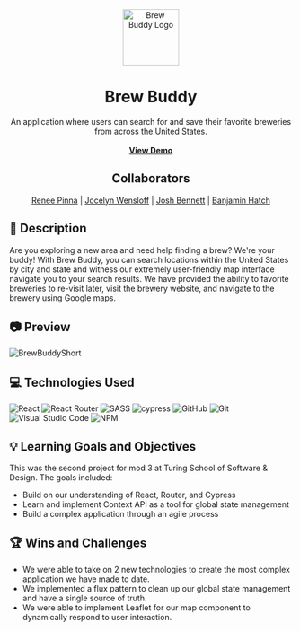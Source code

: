 <div align="center">
  <a href="https://brew-buddy.vercel.app">
    <img src="src/Assets/logo.jpeg" alt="Brew Buddy Logo" width="100" height="100">
  </a>

  <h1 align="center">Brew Buddy</h1>

  <p align="center">
    An application where users can search for and save their favorite breweries from across the United States.
    <br />
    <br />
    <a href="https://brew-buddy.vercel.app"><strong>View Demo</strong></a>
  </p>
</div>

<div align="center">

## Collaborators
[Renee Pinna](https://github.com/reneepinna) | 
[Jocelyn Wensloff](https://github.com/Jwensloff) | 
[Josh Bennett](https://github.com/JoshBennett793) | 
[Banjamin Hatch](https://github.com/banjaminh)
  
</div>

## 📝 Description
Are you exploring a new area and need help finding a brew? We're your buddy! With Brew Buddy, you can search locations within the United States by city and state and witness our extremely user-friendly map interface navigate you to your search results. We have provided the ability to favorite breweries to re-visit later, visit the brewery website, and navigate to the brewery using Google maps.

## 📷 Preview

![BrewBuddyShort](https://github.com/Jwensloff/brew-buddy/assets/130389530/d9834bc3-b867-40da-b736-e67dc97bb5bc)

## 💻 Technologies Used
![React](https://img.shields.io/badge/React-20232A?style=for-the-badge&logo=react&logoColor=61DAFB)
![React Router](https://img.shields.io/badge/React_Router-CA4245?style=for-the-badge&logo=react-router&logoColor=white)
![SASS](https://img.shields.io/badge/Sass-CC6699?style=for-the-badge&logo=sass&logoColor=white)
![cypress](https://img.shields.io/badge/-cypress-%23E5E5E5?style=for-the-badge&logo=cypress&logoColor=058a5e)
![GitHub](https://img.shields.io/badge/github-%23121011.svg?style=for-the-badge&logo=github&logoColor=white)
![Git](https://img.shields.io/badge/git-%23F05033.svg?style=for-the-badge&logo=git&logoColor=white)
![Visual Studio Code](https://img.shields.io/badge/Visual%20Studio%20Code-0078d7.svg?style=for-the-badge&logo=visual-studio-code&logoColor=white)
![NPM](https://img.shields.io/badge/NPM-%23CB3837.svg?style=for-the-badge&logo=npm&logoColor=white)

## 💡 Learning Goals and Objectives

This was the second project for mod 3 at Turing School of Software & Design. The goals included: 

- Build on our understanding of React, Router, and Cypress 
- Learn and implement Context API as a tool for global state management
- Build a complex application through an agile process

## 🏆 Wins and Challenges 
 - We were able to take on 2 new technologies to create the most complex application we have made to date.
 - We implemented a flux pattern to clean up our global state management and have a single source of truth.
 - We were able to implement Leaflet for our map component to dynamically respond to user interaction.


